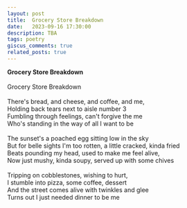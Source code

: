 ```yaml
---
layout: post
title:  Grocery Store Breakdown
date:   2023-09-16 17:30:00
description: TBA
tags: poetry
giscus_comments: true
related_posts: true
---
```


<div class="poem">
<b>Grocery Store Breakdown</b><br><br>Grocery Store Breakdown<br><br>There's bread, and cheese, and coffee, and me,<br>Holding back tears next to aisle number 3<br>Fumbling through feelings, can't forgive the me<br>Who's standing in the way of all I want to be<br><br>The sunset's a poached egg sitting low in the sky<br>But for belle sights I'm too rotten, a little cracked, kinda fried<br>Beats pounding my head, used to make me feel alive,<br>Now just mushy, kinda soupy, served up with some chives<br><br>Tripping on cobblestones, wishing to hurt,<br>I stumble into pizza, some coffee, dessert<br>And the street comes alive with twinkles and glee<br>Turns out I just needed dinner to be me</div>
